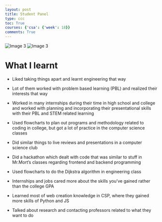 ```yaml
---
layout: post
title: Student Panel
type: ccc
toc: True
courses: {'csa': {'week': 18}}
comments: True
---
```


<img src="{{site.baseurl}}/images/IMG_7708.png" alt="Image 3">
<img src="{{site.baseurl}}/images/IMG_7709.png" alt="Image 3">

# What I learnt

- Liked taking things apart and learnt engineering that way
- Lot of them worked with problem based learning (PBL) and realized their interests that way 

- Worked in many internships during their time in high school and college and worked with planning and incorporating their presentational skills with their PBL and STEM related learning 
- Used flowcharts to plan out programs and methodology related to coding in college, but got a lot of practice in the computer science classes
- Did similar things to live reviews and presentations in a computer science club 
- Did a hackathon which dealt with code that was similar to stuff in Mr.Mort’s classes regarding frontend and backend programming
- Used flowcharts to do the Dijkstra algorithm in engineering class
- Internships and jobs cared more about the skills you’ve gained rather than the college GPA
- Learned most of web creation knowledge in CSP, where they gained more skills of Python and JS
- Talked about research and contacting professors related to what they want to do


